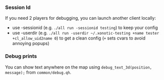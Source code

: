 ### Session Id

If you need 2 players for debugging, you can launch another client locally:
 - use -sessionid (e.g. `./all run -sessionid testing`) to keep your config
 - use -userdir (e.g. `./all run -userdir ~/.xonotic-testing +name tester +cl_allow_uid2name 0`) to get a clean config (`+` sets cvars to avoid annoying popups)

### Debug prints

You can show text anywhere on the map using `debug_text_3d(position, message);` from `common/debug.qh`.
